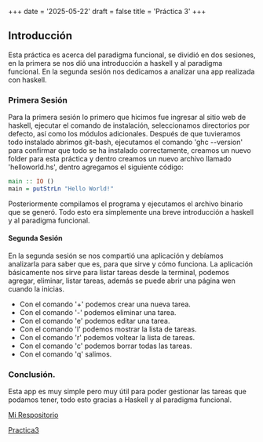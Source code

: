 +++
date = '2025-05-22'
draft = false
title = 'Práctica 3'
+++

## Introducción
Esta práctica es acerca del paradigma funcional, se dividió en dos sesiones, en la primera se nos dió una introducción a haskell y al paradigma funcional. En la segunda sesión nos dedicamos a analizar una app realizada con haskell.


### Primera Sesión
Para la primera sesión lo primero que hicimos fue ingresar al sitio web de haskell, ejecutar el comando de instalación, seleccionamos directorios por defecto, así como los módulos adicionales. Después de que tuvieramos todo instalado abrimos git-bash, ejecutamos el comando 'ghc --version' para confirmar que todo se ha instalado correctamente, creamos un nuevo folder para esta práctica y dentro creamos un nuevo archivo llamado 'helloworld.hs', dentro agregamos el siguiente código:

```haskell
main :: IO ()
main = putStrLn "Hello World!"
```

Posteriormente compilamos el programa y ejecutamos el archivo binario que se generó. Todo esto era simplemente una breve introducción a haskell y al paradigma funcional.

#### Segunda Sesión
En la segunda sesión se nos compartió una aplicación y debíamos analizarla para saber que es, para que sirve y cómo funciona. 
La aplicación básicamente nos sirve para listar tareas desde la terminal, podemos agregar, eliminar, listar tareas, además se puede abrir una página wen cuando la inicias.
* Con el comando '+' podemos crear una nueva tarea.
* Con el comando '-' podemos eliminar una tarea.
* Con el comando 'e' podemos editar una tarea.
* Con el comando 'l' podemos mostrar la lista de tareas.
* Con el comando 'r' podemos voltear la lista de tareas.
* Con el comando 'c' podemos borrar todas las tareas.
* Con el comando 'q' salimos. 

### Conclusión.
Esta app es muy simple pero muy útil para poder gestionar las tareas que podamos tener, todo esto gracias a Haskell y al paradigma funcional.

[Mi Respositorio](https://github.com/Jesus292005/Portafolio_Paradigmas.git "REPOSITORIO")

[Practica3](https://jesus292005.github.io/Portafolio_Paradigmas/post/practica3/)
